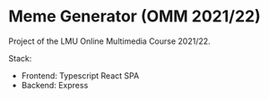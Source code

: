 # Meme Generator (OMM 2021/22)
Project of the LMU Online Multimedia Course 2021/22.

Stack:
- Frontend: Typescript React SPA
- Backend: Express
